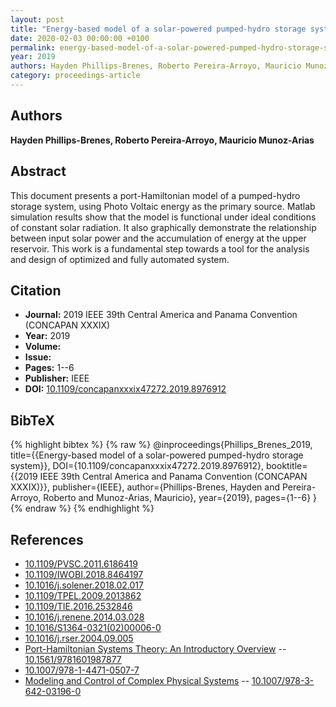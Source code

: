 ```yaml
---
layout: post
title: "Energy-based model of a solar-powered pumped-hydro storage system"
date: 2020-02-03 00:00:00 +0100
permalink: energy-based-model-of-a-solar-powered-pumped-hydro-storage-system
year: 2019
authors: Hayden Phillips-Brenes, Roberto Pereira-Arroyo, Mauricio Munoz-Arias
category: proceedings-article
---
```

 
## Authors
**Hayden Phillips-Brenes, Roberto Pereira-Arroyo, Mauricio Munoz-Arias**
 
## Abstract
This document presents a port-Hamiltonian model of a pumped-hydro storage system, using Photo Voltaic energy as the primary source. Matlab simulation results show that the model is functional under ideal conditions of constant solar radiation. It also graphically demonstrate the relationship between input solar power and the accumulation of energy at the upper reservoir. This work is a fundamental step towards a tool for the analysis and design of optimized and fully automated system.
 
## Citation
- **Journal:** 2019 IEEE 39th Central America and Panama Convention (CONCAPAN XXXIX)
- **Year:** 2019
- **Volume:** 
- **Issue:** 
- **Pages:** 1--6
- **Publisher:** IEEE
- **DOI:** [10.1109/concapanxxxix47272.2019.8976912](https://doi.org/10.1109/concapanxxxix47272.2019.8976912)
 
## BibTeX
{% highlight bibtex %}
{% raw %}
@inproceedings{Phillips_Brenes_2019,
  title={{Energy-based model of a solar-powered pumped-hydro storage system}},
  DOI={10.1109/concapanxxxix47272.2019.8976912},
  booktitle={{2019 IEEE 39th Central America and Panama Convention (CONCAPAN XXXIX)}},
  publisher={IEEE},
  author={Phillips-Brenes, Hayden and Pereira-Arroyo, Roberto and Munoz-Arias, Mauricio},
  year={2019},
  pages={1--6}
}
{% endraw %}
{% endhighlight %}
 
## References
- [10.1109/PVSC.2011.6186419](https://doi.org/10.1109/PVSC.2011.6186419)
- [10.1109/IWOBI.2018.8464197](https://doi.org/10.1109/IWOBI.2018.8464197)
- [10.1016/j.solener.2018.02.017](https://doi.org/10.1016/j.solener.2018.02.017)
- [10.1109/TPEL.2009.2013862](https://doi.org/10.1109/TPEL.2009.2013862)
- [10.1109/TIE.2016.2532846](https://doi.org/10.1109/TIE.2016.2532846)
- [10.1016/j.renene.2014.03.028](https://doi.org/10.1016/j.renene.2014.03.028)
- [10.1016/S1364-0321(02)00006-0](https://doi.org/10.1016/S1364-0321(02)00006-0)
- [10.1016/j.rser.2004.09.005](https://doi.org/10.1016/j.rser.2004.09.005)
- [Port-Hamiltonian Systems Theory: An Introductory Overview](port-hamiltonian-systems-theory-an-introductory-overview) -- [10.1561/9781601987877](https://doi.org/10.1561/9781601987877)
- [10.1007/978-1-4471-0507-7](https://doi.org/10.1007/978-1-4471-0507-7)
- [Modeling and Control of Complex Physical Systems](modeling-and-control-of-complex-physical-systems) -- [10.1007/978-3-642-03196-0](https://doi.org/10.1007/978-3-642-03196-0)

